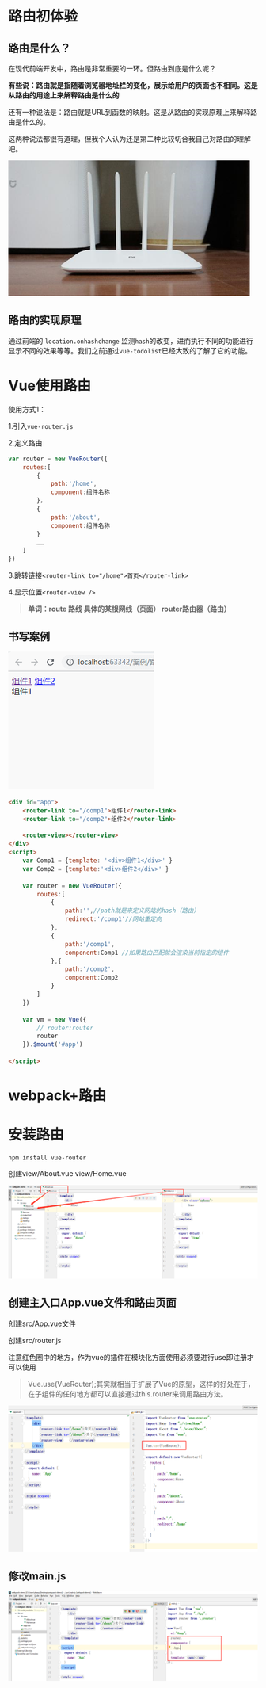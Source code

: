 # 路由初体验

## 路由是什么？

在现代前端开发中，路由是非常重要的一环。但路由到底是什么呢？

**有些说：路由就是指随着浏览器地址栏的变化，展示给用户的页面也不相同。这是从路由的用途上来解释路由是什么的**

还有一种说法是：路由就是URL到函数的映射。这是从路由的实现原理上来解释路由是什么的。

这两种说法都很有道理，但我个人认为还是第二种比较切合我自己对路由的理解吧。

![1559325325561](assets/1559325325561.png)

## 路由的实现原理

通过前端的 `location.onhashchange` 监测`hash`的改变，进而执行不同的功能进行显示不同的效果等等。我们之前通过`vue-todolist`已经大致的了解了它的功能。

# Vue使用路由

使用方式1：

1.引入`vue-router.js`

2.定义路由 

```js
var router = new VueRouter({
    routes:[
        { 
            path:'/home',
            component:组件名称
        }，
        { 
            path:'/about',
            component:组件名称
        }
		……
    ]
})
```

3.跳转链接`<router-link to="/home">首页</router-link>`

4.显示位置`<router-view />`

> **单词：route 路线 具体的某根网线（页面） router路由器（路由）**

## 书写案例

![](assets/0000000000000000001.gif)

```html
<div id="app">
    <router-link to="/comp1">组件1</router-link>
    <router-link to="/comp2">组件2</router-link>

    <router-view></router-view>
</div>
<script>
    var Comp1 = {template: '<div>组件1</div>' }
    var Comp2 = {template:'<div>组件2</div>' }

    var router = new VueRouter({
        routes:[
            {
                path:'',//path就是来定义网站的hash（路由）
                redirect:'/comp1'//网站重定向
            },
            {
                path:'/comp1',
                component:Comp1 //如果路由匹配就会渲染当前指定的组件
            },{
                path:'/comp2',
                component:Comp2
            }
        ]
    })

    var vm = new Vue({
        // router:router
        router
    }).$mount('#app')

</script>
```

# webpack+路由

# 安装路由

`npm install vue-router`

创建view/About.vue  view/Home.vue

![1559759108016](assets/1559759108016.png)

## 创建主入口App.vue文件和路由页面

创建src/App.vue文件

创建src/router.js

注意红色圈中的地方，作为vue的插件在模块化方面使用必须要进行use即注册才可以使用

> Vue.use(VueRouter);其实就相当于扩展了Vue的原型，这样的好处在于，在子组件的任何地方都可以直接通过this.router来调用路由方法。

![1559759155392](assets/1559759155392.png)

## 修改main.js

![1559759258365](assets/1559759258365.png)











